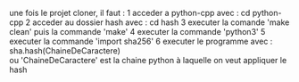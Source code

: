 une fois le projet cloner, il faut :
1 acceder a python-cpp avec : cd python-cpp
2 acceder au dossier hash avec : cd hash
3 executer la comande 'make clean' puis la commande 'make' 
4 executer la commande 'python3' 
5 executer la commande 'import sha256'
6 executer le programme avec : sha.hash(ChaineDeCaractere)    
          ou  'ChaineDeCaractere' est la chaine python à laquelle on veut appliquer le hash
